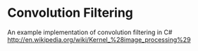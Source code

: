 Convolution Filtering
============
An example implementation of convolution filtering in C#
http://en.wikipedia.org/wiki/Kernel_%28image_processing%29
